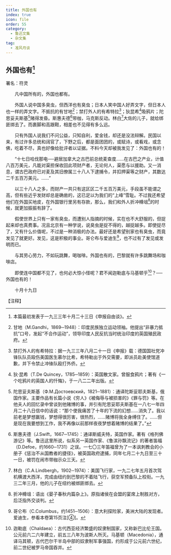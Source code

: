 ```yaml
---
title: 外国也有
index: true
icon: file
order: 55
category:
  - 鲁迅文集
  - 杂文集
tag:  
  - 准风月谈
---
```


## 外国也有[^①]

署名：符灵

　　凡中国所有的，外国也都有。

　　外国人说中国多臭虫，但西洋也有臭虫；日本人笑中国人好弄文字，但日本人也一样的弄文字。不抵抗的有甘地[^②]；禁打外人的有希特拉[^③]；狄昆希[^④]吸鸦片；陀思妥夫斯基[^⑤]赌得发昏。斯惠夫德[^⑥]带枷，马克斯反动。林白[^⑦]大佐的儿子，就给绑匪绑去了。而裹脚和高跟鞋，相差也不见得有多么远。

　　只有外国人说我们不问公益，只知自利，爱金钱，却还是没法辩解。民国以来，有过许多总统和阔官了，下野之后，都是面团团的，或赋诗，或看戏，或念佛，吃着不尽，真也好像给批评者以证据。不料今天却被我发见了：外国也有的！

　　“十七日哈伐那电──避居加拿大之古巴前总统麦查度……在古巴之产业，计值八百万美元，凡能对渠担保收回此项财产者，无论何人，渠愿与以援助。又一消息，谓古巴政府已对麦及其旧僚属三十八人下逮捕令，并扣押渠等之财产，其数达二千五百万美元。……”

　　以三十八人之多，而财产一共只有这区区二千五百万美元，手段虽不能谓之高，但有些近乎发财却总是确凿的，这已足以为我们的“上峰”雪耻。不过我还希望他们在外国买地皮，在外国银行里另有存款，那么，我们和外人折冲樽俎[^⑧]的时候，就更加振振有辞了。

　　假使世界上只有一家有臭虫，而遭别人指摘的时候，实在也不大舒服的，但捉起来却也真费事。况且北京有一种学说，说臭虫是捉不得的，越捉越多。即使捉尽了，又有什么价值呢，不过是一种消极的办法。最好还是希望别家也有臭虫，而竟发见了就更好。发见，这是积极的事业。哥仑布与爱迪生[^⑨]，也不过有了发见或发明而已。

　　与其劳心劳力，不如玩跳舞，喝咖啡。外国也有的，巴黎就有许多跳舞场和咖啡店。

　　即使连中国都不见了，也何必大惊小怪呢？君不闻迦勒底与马基顿乎[^⑩]？──外国也有的！

　　十月十九日

【注释】

[^①]:本篇最初发表于一九三三年十月二十三日《申报自由谈》。

[^②]:甘地（M.Gandhi，1869─1948）：印度民族独立运动领袖。他提出“非暴力抵抗”口号，发起“不合作运动”，领导印度人民反抗当时统治印度的英国殖民政府。

[^③]:禁打外人的有希特拉：据一九三三年八月二十一日《申报》载：德国国社党冲锋队队员殴伤美国医生慕尔比希，希特勒出于外交需要，即派员赴美使馆道歉，并下令禁止冲锋队殴打外侨。

[^④]:狄·昆希（T.De Quincey，1785─1859）：英国散文家。曾服食鸦片；著有《一个吃鸦片的英国人的忏悔》，于一八二二年出版。

[^⑤]:陀思妥夫斯基（Ф.М.Достоевский，1821─1881）：通译陀斯妥耶夫斯基，俄国作家。主要作品有长篇小说《穷人》《被侮辱与被损害的》《罪与罚》等。在他夫人的回忆录中曾谈到他赌博的事，并引有陀思妥耶夫斯基在一八七一年四月二十八日信中的话说：“那个使我痛苦了十年的下流的幻想……消失了。我以前老是梦想赢钱，梦想得很厉害，很热烈，……赌博将我全身缚住了。……但是现在我要想到工作，我不再像以前那样夜夜梦想着赌博的结果了。”

[^⑥]:斯惠夫德（J.Swift，1667─1745）：通译斯威夫特，英国作家。著有《格列佛游记》等。鲁迅这里所说，似系另一英国作家、《鲁滨孙飘流记》的著者笛福（D.Defoe，约1660─1731）之误。一七〇三年笛福曾为了一本讽刺教会的小册子《惩治不从国教者的捷径》，被英国政府逮捕，同年七月二十九日至三十一日，被罚在闹市带枷示众三天。

[^⑦]:林白（C.A.Lindbergh，1902─1974）：美国飞行家，一九二七年五月首次驾机横渡大西洋，完成由纽约到巴黎的不着陆飞行，获空军预备队上校衔。一九三二年三月，他的儿子在纽约被绑匪绑去。

[^⑧]:折冲樽俎：语出《晏子春秋内篇杂上》。原指诸侯在会盟的宴席上制胜对方，后泛指外交谈判。

[^⑨]:哥仑布（C.Columbus，约1451─1506）：意大利探险家，美洲大陆的发现者。爱迪生，参看本卷第15页注[④]。

[^⑩]:迦勒底（Chaldaea）：古代西亚经济繁盛的奴隶制国家，又称新巴比伦王国。公元前六二六年建立，前五三八年为波斯人所灭。马基顿（Macedonia），通译马其顿，古代巴尔干半岛中部的奴隶制军事强国，约形成于公元前六世纪，前二世纪被罗马帝国吞并。
